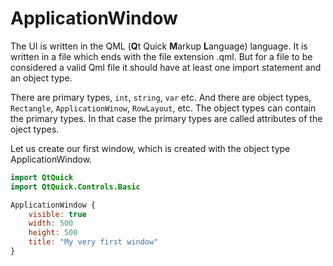 # ApplicationWindow

The UI is written in the QML (**Q**t Quick **M**arkup **L**anguage) language. It is written in a file which ends with the file extension .qml. But for a file to be considered a valid Qml file it should have at least one import statement and an object type.

There are primary types, `int`, `string`, `var` etc. And there are object types, `Rectangle`, `ApplicationWinow`, `RowLayout`, etc. The object types can contain the primary types. In that case the primary types are called attributes of the oject types.

Let us create our first window, which is created with the object type ApplicationWindow.

```qml
import QtQuick
import QtQuick.Controls.Basic

ApplicationWindow {
    visible: true
    width: 500
    height: 500
    title: "My very first window"
}

```



